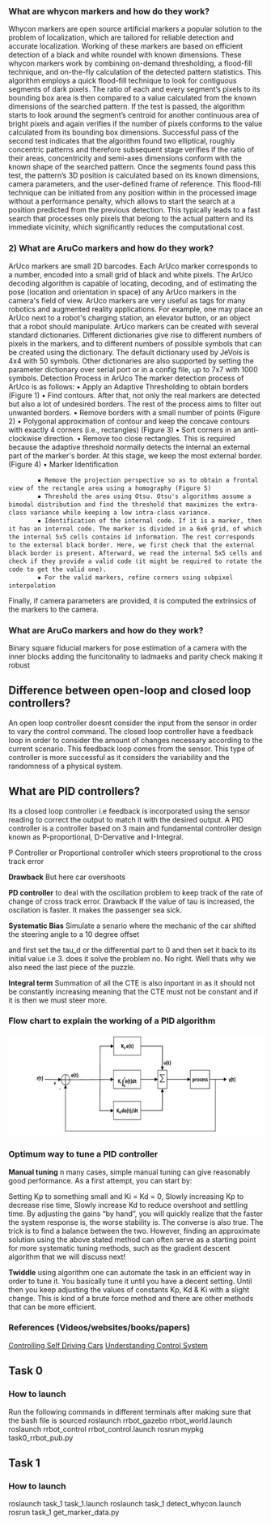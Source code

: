 ### What are whycon markers and how do they work?
Whycon markers are open source artificial markers a popular solution to the problem of localization, which are tailored for reliable detection and accurate localization. Working of these markers are based on efficient detection of a black and white roundel with known dimensions. These whycon markers work by combining on-demand thresholding, a flood-fill technique, and on-the-fly calculation of the detected pattern statistics.
This algorithm employs a quick flood-fill technique to look for contiguous segments of dark pixels. The ratio of each and every segment’s pixels to its bounding box area is then compared to a value calculated from the known dimensions of the searched pattern. If the test is passed, the algorithm starts to look around the segment’s centroid for another continuous area of bright pixels and again verifies if the number of pixels conforms to the value calculated from its bounding box dimensions. Successful pass of the second test indicates that the algorithm found two elliptical, roughly concentric patterns and therefore subsequent stage verifies if the ratio of their areas, concentricity and semi-axes dimensions conform with the known shape of the searched pattern. Once the segments found pass this test, the pattern’s 3D position is calculated based on its known dimensions, camera parameters, and the user-defined frame of reference.
This flood-fill technique can be initiated from any position within in the processed image without a performance penalty, which allows to start the search at a position predicted from the previous detection. This typically leads to a fast search that processes only pixels that belong to the actual pattern and its immediate vicinity, which significantly reduces the computational cost.
### 2) What are AruCo markers and how do they work?
ArUco markers are small 2D barcodes. Each ArUco marker corresponds to a number, encoded into a small grid of black and white pixels. The ArUco decoding algorithm is capable of locating, decoding, and of estimating the pose (location and orientation in space) of any ArUco markers in the camera's field of view.
ArUco markers are very useful as tags for many robotics and augmented reality applications. For example, one may place an ArUco next to a robot's charging station, an elevator button, or an object that a robot should manipulate.
ArUco markers can be created with several standard dictionaries. Different dictionaries give rise to different numbers of pixels in the markers, and to different numbers of possible symbols that can be created using the dictionary. The default dictionary used by JeVois is 4x4 with 50 symbols. Other dictionaries are also supported by setting the parameter dictionary over serial port or in a config file, up to 7x7 with 1000 symbols.
Detection Process in ArUco
The marker detection process of ArUco is as follows:
    • Apply an Adaptive Thresholding to obtain borders (Figure 1)
    • Find contours. After that, not only the real markers are detected but also a lot of undesired borders. The rest of the process aims to filter out unwanted borders.
    • Remove borders with a small number of points (Figure 2)
    • Polygonal approximation of contour and keep the concave contours with exactly 4 corners (i.e., rectangles) (Figure 3)
    • Sort corners in an anti-clockwise direction.
    • Remove too close rectangles. This is required because the adaptive threshold normally detects the internal an external part of the marker's border. At this stage, we keep the most external border. (Figure 4)
    • Marker Identification

            ▪ Remove the projection perspective so as to obtain a frontal view of the rectangle area using a homography (Figure 5)
            ▪ Threshold the area using Otsu. Otsu's algorithms assume a bimodal distribution and find the threshold that maximizes the extra-class variance while keeping a low intra-class variance.
            ▪ Identification of the internal code. If it is a marker, then it has an internal code. The marker is divided in a 6x6 grid, of which the internal 5x5 cells contains id information. The rest corresponds to the external black border. Here, we first check that the external black border is present. Afterward, we read the internal 5x5 cells and check if they provide a valid code (it might be required to rotate the code to get the valid one).
            ▪ For the valid markers, refine corners using subpixel interpolation
Finally, if camera parameters are provided, it is computed the extrinsics of the markers to the camera.

### What are AruCo markers and how do they work?
Binary square fiducial markers for pose estimation of a camera with the inner blocks adding the funcitonality to ladmaeks and parity check making it robust


## Difference between open-loop and closed loop controllers?

An open loop controller doesnt consider the input from the sensor in order to vary the control command. The closed loop controller have a feedback loop in order to consider the amount of changes necessary according to the current scenario. This feedback loop comes from the sensor. This type of controller is more successful as it considers the variability and the randomness of a physical system. 


## What are PID controllers?
Its a closed loop controller i.e feedback is incorporated using the sensor reading to correct the output to match it with the desired output. A PID controller is a controller based on 3 main and fundamental controller design known as P-proportional, D-Dervative and I-Integral. 

P Controller or Proportional controller which steers proprotional to the cross track error

**Drawback**
But here car overshoots

**PD controller**
to deal with the oscillation problem to keep track of the rate of change of cross track error. 
Drawback
If the value of tau is increased, the oscilation is faster. It makes the passenger sea sick.

**Systematic Bias**
Simulate a senario where the mechanic of the car shifted the steering angle to a 10 degree offset

and first set the tau_d or the differential part to 0 and then set it back to its initial value i.e 3. does it solve the problem no. No right. Well thats why we also need the last piece of the puzzle.

**Integral term**
Summation of all the CTE is also inportant in as it should not be constantly increasing meaning that the CTE must not be constant and if it is then we must steer more.




### Flow chart to explain the working of a PID algorithm


![Flow chart image](https://github.com/amancodeblast/Alphabot-Internship/blob/master/images/Closed-loop-control-system-with-PID-controller.png)


### Optimum way to tune a PID controller
**Manual tuning**
n many cases, simple manual tuning can give reasonably good performance. As a first attempt, you can start by:

Setting Kp to something small and Ki = Kd = 0,
Slowly increasing Kp to decrease rise time,
Slowly increase Kd to reduce overshoot and settling time.
By adjusting the gains “by hand”, you will quickly realize that the faster the system response is, the worse stability is. The converse is also true. The trick is to find a balance between the two. However, finding an approximate solution using the above stated method can often serve as a starting point for more systematic tuning methods, such as the gradient descent algorithm that we will discuss next!



**Twiddle** 
using algorithm one can automate the task in an efficient way in order to tune it. You basically tune it until you have a decent setting. Until then you keep adjusting the values of constants Kp, Kd & Ki with a slight change. This is kind of a brute force method and there are other methods that can be more efficient. 
 



### References (Videos/websites/books/papers)
[Controlling Self Driving Cars](https://www.youtube.com/watch?v=4Y7zG48uHRo)
[Understanding Control System](https://www.youtube.com/watch?v=2BwUMk10WqI)



## Task 0 
### How to launch
Run the following commands in different terminals after making sure that the bash file is sourced
roslaunch rrbot_gazebo rrbot_world.launch
roslaunch rrbot_control rrbot_control.launch 
rosrun mypkg task0_rrbot_pub.py

## Task 1

### How to launch 
roslaunch task_1 task_1.launch
roslaunch task_1 detect_whycon.launch
rosrun task_1 get_marker_data.py



